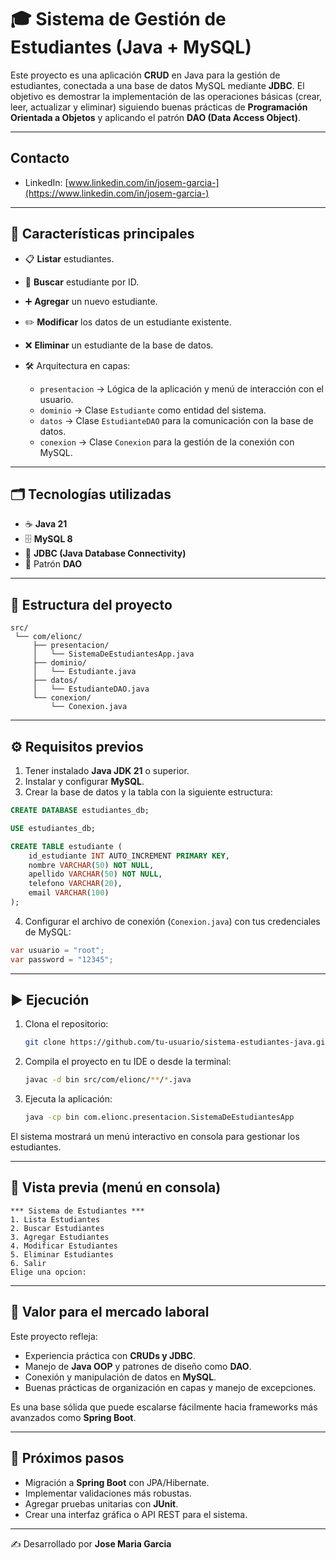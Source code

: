 # 🎓 Sistema de Gestión de Estudiantes (Java + MySQL)

Este proyecto es una aplicación **CRUD** en Java para la gestión de estudiantes, conectada a una base de datos MySQL mediante **JDBC**.
El objetivo es demostrar la implementación de las operaciones básicas (crear, leer, actualizar y eliminar) siguiendo buenas prácticas de **Programación Orientada a Objetos** y aplicando el patrón **DAO (Data Access Object)**.

---
## Contacto
- LinkedIn: [www.linkedin.com/in/josem-garcia-](https://www.linkedin.com/in/josem-garcia-)

---

## 🚀 Características principales

* 📋 **Listar** estudiantes.
* 🔎 **Buscar** estudiante por ID.
* ➕ **Agregar** un nuevo estudiante.
* ✏️ **Modificar** los datos de un estudiante existente.
* ❌ **Eliminar** un estudiante de la base de datos.
* 🛠️ Arquitectura en capas:

  * `presentacion` → Lógica de la aplicación y menú de interacción con el usuario.
  * `dominio` → Clase `Estudiante` como entidad del sistema.
  * `datos` → Clase `EstudianteDAO` para la comunicación con la base de datos.
  * `conexion` → Clase `Conexion` para la gestión de la conexión con MySQL.

---

## 🗂️ Tecnologías utilizadas

* ☕ **Java 21**
* 🗄️ **MySQL 8**
* 🔌 **JDBC (Java Database Connectivity)**
* 🧱 Patrón **DAO**

---

## 📂 Estructura del proyecto

```
src/
 └── com/elionc/
     ├── presentacion/
     │   └── SistemaDeEstudiantesApp.java
     ├── dominio/
     │   └── Estudiante.java
     ├── datos/
     │   └── EstudianteDAO.java
     └── conexion/
         └── Conexion.java
```

---

## ⚙️ Requisitos previos

1. Tener instalado **Java JDK 21** o superior.
2. Instalar y configurar **MySQL**.
3. Crear la base de datos y la tabla con la siguiente estructura:

```sql
CREATE DATABASE estudiantes_db;

USE estudiantes_db;

CREATE TABLE estudiante (
    id_estudiante INT AUTO_INCREMENT PRIMARY KEY,
    nombre VARCHAR(50) NOT NULL,
    apellido VARCHAR(50) NOT NULL,
    telefono VARCHAR(20),
    email VARCHAR(100)
);
```

4. Configurar el archivo de conexión (`Conexion.java`) con tus credenciales de MySQL:

```java
var usuario = "root";
var password = "12345";
```

---

## ▶️ Ejecución

1. Clona el repositorio:

   ```bash
   git clone https://github.com/tu-usuario/sistema-estudiantes-java.git
   ```
2. Compila el proyecto en tu IDE o desde la terminal:

   ```bash
   javac -d bin src/com/elionc/**/*.java
   ```
3. Ejecuta la aplicación:

   ```bash
   java -cp bin com.elionc.presentacion.SistemaDeEstudiantesApp
   ```

El sistema mostrará un menú interactivo en consola para gestionar los estudiantes.

---

## 📸 Vista previa (menú en consola)

```
*** Sistema de Estudiantes ***
1. Lista Estudiantes
2. Buscar Estudiantes
3. Agregar Estudiantes
4. Modificar Estudiantes
5. Eliminar Estudiantes
6. Salir
Elige una opcion:
```

---

## 🎯 Valor para el mercado laboral

Este proyecto refleja:

* Experiencia práctica con **CRUDs y JDBC**.
* Manejo de **Java OOP** y patrones de diseño como **DAO**.
* Conexión y manipulación de datos en **MySQL**.
* Buenas prácticas de organización en capas y manejo de excepciones.

Es una base sólida que puede escalarse fácilmente hacia frameworks más avanzados como **Spring Boot**.

---

## 📌 Próximos pasos

* Migración a **Spring Boot** con JPA/Hibernate.
* Implementar validaciones más robustas.
* Agregar pruebas unitarias con **JUnit**.
* Crear una interfaz gráfica o API REST para el sistema.

---

✍️ Desarrollado por **Jose Maria Garcia**
